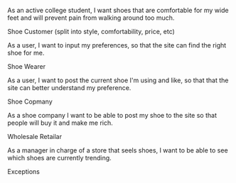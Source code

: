 As an active college student, I want shoes that are comfortable for my wide feet and will prevent pain from walking around too much.


Shoe Customer (split into style, comfortability, price, etc)

  As a user, I want to input my preferences, so that the site can find the right shoe for me.

Shoe Wearer 

  As a user, I want to post the current shoe I'm using and like, so that that the site can better understand my preference.

Shoe Copmany

  As a shoe company I want to be able to post my shoe to the site so that people will buy it and make me rich.

Wholesale Retailar

  As a manager in charge of a store that seels shoes, I want to be able to see which shoes are currently trending.


Exceptions
